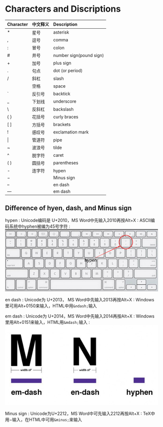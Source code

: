 # Characters and Discriptions

| Character | 中文释义 | Description             |
| :-------- | :------- | :---------------------- |
| *         | 星号     | asterisk                |
| ,         | 逗号     | comma                   |
| :         | 冒号     | colon                   |
| \#        | 井号     | number sign(pound sign) |
| \+        | 加号     | plus sign               |
| .         | 句点     | dot (or period)         |
| /         | 斜杠     | slash                   |
| &nbsp;    | 空格     | space                   |
| `         | 反引号   | backtick                |
| _         | 下划线   | underscore              |
| \         | 反斜杠   | backslash               |
| { }       | 花括号   | curly braces            |
| [ ]       | 方括号   | brackets                |
| !         | 感叹号   | exclamation mark        |
| &#124;    | 管道符   | pipe                    |
| ~         | 波浪号   | tilde                   |
| ^         | 脱字符   | caret                   |
| ( )       | 圆括号   | parentheses             |
| -         | 连字符   | hypen                   |
| &minus;   |          | Minus sign              |
| &ndash;   |          | en dash                 |
| &mdash;   |          | em dash                 |

## Difference of hyen, dash, and Minus sign

hypen
: Unicode编码是 U+2010，MS Word中先输入2010再按Alt+X
: ASCII编码系统中hyphen被编为45号字符
: ![hyphen](/image/hypen.png "the keybord position of hypen")

en dash
: Unicode为 U+2013， MS Word中先输入2013再按Alt+X
: Windows里可用Alt+0150来输入，HTML中用`&ndash;`输入

em dash
: Unicode为 U+2014，MS Word中先输入2014再按Alt+X
: Windows里用Alt+0151来输入，HTML用`&mdash;`输入
: ![diff](/image/dash_hypen_diff.jpg "difference of three characters")

Minus sign
: Unicode为U+2212，MS Word中可先输入2212再按Alt+X
: TeX中用$-$输入，在HTML中可用`&minus;`来输入

